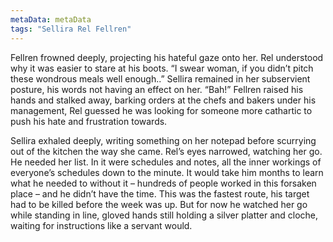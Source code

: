 ```yaml
---
metaData: metaData
tags: "Sellira Rel Fellren"
---
```


Fellren frowned deeply, projecting his hateful gaze onto her. Rel understood why it was easier to stare at his boots. “I swear woman, if you didn’t pitch these wondrous meals well enough..” Sellira remained in her subservient posture, his words not having an effect on her. “Bah!” Fellren raised his hands and stalked away, barking orders at the chefs and bakers under his management, Rel guessed he was looking for someone more cathartic to push his hate and frustration towards. 

Sellira exhaled deeply, writing something on her notepad before scurrying out of the kitchen the way she came. Rel’s eyes narrowed, watching her go. He needed her list. In it were schedules and notes, all the inner workings of everyone’s schedules down to the minute. It would take him months to learn what he needed to without it – hundreds of people worked in this forsaken place – and he didn’t have the time. This was the fastest route, his target had to be killed before the week was up. But for now he watched her go while standing in line, gloved hands still holding a silver platter and cloche, waiting for instructions like a servant would.